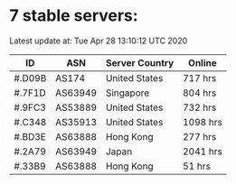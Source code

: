 # 7 stable servers:

Latest update at: Tue Apr 28 13:10:12 UTC 2020

| ID | ASN | Server Country | Online |
| -- | --- | -------------- | ------ |
| #.D09B | AS174 | United States | 717 hrs |
| #.7F1D | AS63949 | Singapore | 804 hrs |
| #.9FC3 | AS53889 | United States | 732 hrs |
| #.C348 | AS35913 | United States | 1098 hrs |
| #.BD3E | AS63888 | Hong Kong | 277 hrs |
| #.2A79 | AS63949 | Japan | 2041 hrs |
| #.33B9 | AS63888 | Hong Kong | 51 hrs |

